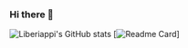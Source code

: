 ### Hi there 👋

![Liberiappi's GitHub stats](https://github-readme-stats.vercel.app/api?username=liberiappi&show_icons=true&theme=radical)
[![Readme Card](https://github-readme-stats.vercel.app/api/pin/?username=liberiappi&show_owner=true&repo=github-readme-stats)]

<!--
**liberiappi/liberiappi** is a ✨ _special_ ✨ repository because its `README.md` (this file) appears on your GitHub profile.

Here are some ideas to get you started:

- 🔭 I’m currently working on ...
- 🌱 I’m currently learning ...
- 👯 I’m looking to collaborate on ...
- 🤔 I’m looking for help with ...
- 💬 Ask me about ...
- 📫 How to reach me: ...
- 😄 Pronouns: ...
- ⚡ Fun fact: ...
-->
